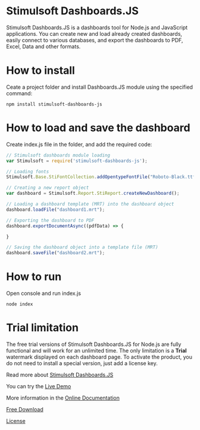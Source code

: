 # Stimulsoft Dashboards.JS
Stimulsoft Dashboards.JS is a dashboards tool for Node.js and JavaScript applications. You can create new and load already created dashboards, easily connect to various databases, and export the dashboards to PDF, Excel, Data and other formats.

# How to install
Ceate a project folder and install Dashboards.JS module using the specified command:
```
npm install stimulsoft-dashboards-js
```

# How to load and save the dashboard
Create index.js file in the folder, and add the required code:
```js
// Stimulsoft dashboards module loading
var Stimulsoft = require('stimulsoft-dashboards-js');

// Loading fonts
Stimulsoft.Base.StiFontCollection.addOpentypeFontFile("Roboto-Black.ttf");

// Creating a new report object
var dashboard = Stimulsoft.Report.StiReport.createNewDashboard();

// Loading a dashboard template (MRT) into the dashboard object
dashboard.loadFile("dashboard1.mrt");

// Exporting the dashboard to PDF
dashboard.exportDocumentAsync((pdfData) => {

}

// Saving the dashboard object into a template file (MRT)
dashboard.saveFile("dashboard2.mrt");
```

# How to run
Open console and run index.js
```
node index
```

# Trial limitation
The free trial versions of Stimulsoft Dashboards.JS for Node.js are fully functional and will work for an unlimited time. The only limitation is a **Trial** watermark displayed on each dashboard page. To activate the product, you do not need to install a special version, just add a license key.

Read more about [Stimulsoft Dashboards.JS](https://www.stimulsoft.com/en/products/dashboards-js)

You can try the [Live Demo](http://demo.stimulsoft.com/#Js)

More information in the [Online Documentation](https://www.stimulsoft.com/en/documentation/online/programming-manual/index.html?reports_js.htm)

[Free Download](https://www.stimulsoft.com/en/downloads)

[License](LICENSE.md)

